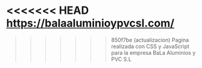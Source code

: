 <<<<<<< HEAD
https://balaaluminioypvcsl.com/
=======
>>>>>>> 850f7be (actualizacion)
Pagina realizada con CSS y JavaScript para la empresa BaLa Aluminios y PVC S.L
